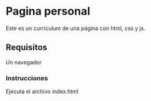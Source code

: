 # Pagina personal
Este es  un curriculum de una página con html, css y js.

## Requisitos
Un navegador

### Instrucciones
Ejecuta el archivo index.html
